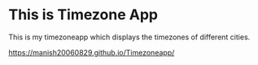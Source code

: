# This is Timezone App

This is my timezoneapp which displays the timezones of different cities.

https://manish20060829.github.io/Timezoneapp/ 
